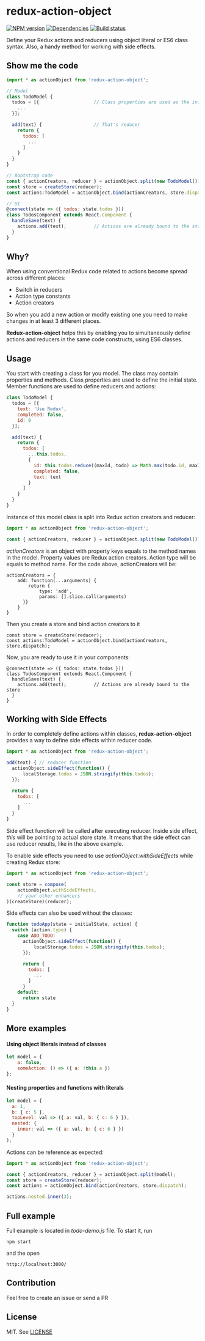 redux-action-object
=============

[![NPM version][npm-image]][npm-url]
[![Dependencies][dependencies]][npm-url]
[![Build status][travis-image]][travis-url]

Define your Redux actions and reducers using object literal or ES6 class syntax. Also, a handy method for working with side effects.

## Show me the code

```javascript
import * as actionObject from 'redux-action-object';

// Model
class TodoModel {
  todos = [{                    // Class properties are used as the initial state
    ...
  }];

  add(text) {                   // That's reducer
    return {
      todos: [
        ...
      ]
    }
  }
}

// Bootstrap code
const { actionCreators, reducer } = actionObject.split(new TodoModel());
const store = createStore(reducer);
const actions:TodoModel = actionObject.bind(actionCreators, store.dispatch);

// UI
@connect(state => ({ todos: state.todos }))
class TodosComponent extends React.Component {
  handleSave(text) {
    actions.add(text);          // Actions are already bound to the store
  }
}
```

## Why?

When using conventional Redux code related to actions become spread across different places:
* Switch in reducers
* Action type constants
* Action creators

So when you add a new action or modify existing one you need to make changes in at least 3 different places.

**Redux-action-object** helps this by enabling you to simultaneously define actions and reducers in the same code constructs,
using ES6 classes.

## Usage

You start with creating a class for you model. The class may contain properties and methods. Class properties are used
to define the initial state. Member functions are used to define reducers and actions:


```javascript
class TodoModel {
  todos = [{
    text: 'Use Redux',
    completed: false,
    id: 0
  }];

  add(text) {
    return {
      todos: [
        ...this.todos,
        {
          id: this.todos.reduce((maxId, todo) => Math.max(todo.id, maxId), -1) + 1,
          completed: false,
          text: text
        }
      ]
    }
  }
}
```

Instance of this model class is split into Redux action creators and reducer:

```javascript
import * as actionObject from 'redux-action-object';

const { actionCreators, reducer } = actionObject.split(new TodoModel());
```

*actionCreators* is an object with property keys equals to the method names in the model. Property values are Redux action
creators. Action type will be equals to method name. For the code above, actionCreators will be:

```
actionCreators = {
    add: function(...arguments) {
        return {
            type: 'add',
            params: [].slice.call(arguments)
      }}
    }
}
```

Then you create a store and bind action creators to it

```
const store = createStore(reducer);
const actions:TodoModel = actionObject.bind(actionCreators, store.dispatch);
```

Now, you are ready to use it in your components:

```
@connect(state => ({ todos: state.todos }))
class TodosComponent extends React.Component {
  handleSave(text) {
    actions.add(text);          // Actions are already bound to the store
  }
}
```

## Working with Side Effects

In order to completely define actions within classes, **redux-action-object** provides a way to define side effects within reducer code.

```javascript
import * as actionObject from 'redux-action-object';

add(text) { // reducer function
  actionObject.sideEffect(function() {
      localStorage.todos = JSON.stringify(this.todos);
  });

  return {
    todos: [
      ...
    ]
  }
}
```

Side effect function will be called after executing reducer. Inside side effect, *this* will be pointing to actual
store state. It means that the side effect can use reducer results, like in the above example.

To enable side effects you need to use *actionObject.withSideEffects* while creating Redux store:

```javascript
import * as actionObject from 'redux-action-object';

const store = compose(
    actionObject.withSideEffects,
    // your other enhancers
)(createStore)(reducer);
```

Side effects can also be used without the classes:
```javascript
function todoApp(state = initialState, action) {
  switch (action.type) {
    case ADD_TODO:
      actionObject.sideEffect(function() {
          localStorage.todos = JSON.stringify(this.todos);
      });

      return {
        todos: [
          ...
        ]
      }
    default:
      return state
  }
}
```

## More examples

#### Using object literals instead of classes ####

```javascript
let model = {
    a: false,
    someAction: () => ({ a: !this.a })
};
```

#### Nesting properties and functions with literals ####

```javascript
let model = {
  a: 1,
  b: { c: 5 },
  topLevel: val => ({ a: val, b: { c: 6 } }),
  nested: {
    inner: val => ({ a: val, b: { c: 6 } })
  }
);
```

Actions can be reference as expected:

```javascript
import * as actionObject from 'redux-action-object';

const { actionCreators, reducer } = actionObject.split(model);
const store = createStore(reducer);
const actions = actionObject.bind(actionCreators, store.dispatch);

actions.nested.inner(3);
```

## Full example

Full example is located in *todo-demo.js* file. To start it, run

```
npm start
```

and the open

```
http://localhost:3000/
```

## Contribution

Feel free to create an issue or send a PR

## License

MIT. See [LICENSE](LICENSE)

[npm-image]: https://img.shields.io/npm/v/redux-action-object.svg?style=flat-square
[npm-url]: https://npmjs.org/package/redux-action-object
[travis-image]: https://img.shields.io/travis/vasyas/redux-action-object.svg?style=flat-square
[travis-url]: https://travis-ci.org/vasyas/redux-action-object
[dependencies]: https://david-dm.org/vasyas/redux-action-object.svg